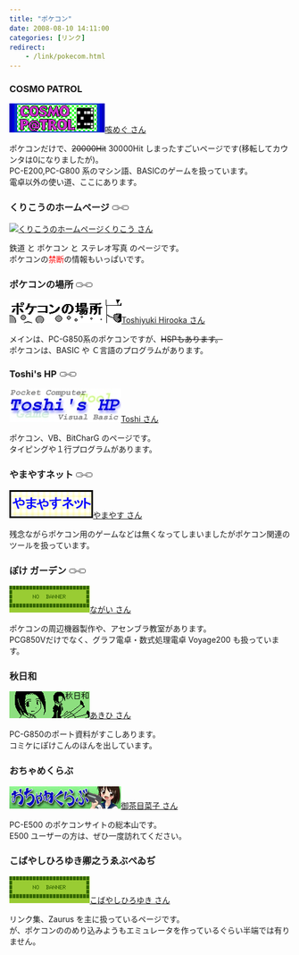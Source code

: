 ```yaml
---
title: "ポケコン"
date: 2008-08-10 14:11:00
categories: [リンク]
redirect:
    - /link/pokecom.html
---
```


<div class="link"><h3>
COSMO PATROL
</h3>
<div>
<a href="http://cosmopatrol.web.fc2.com/"
><img class="banner" src="/images/link-cospat.gif" alt="COSMO PATROL" width="171" height="52"
/><span title="管理人">咳めぐ さん</span
></a>
</div>
  
  <p>
    ポケコンだけで、<del>20000Hit</del> 30000Hit しまったすごいページです(移転してカウンタは0になりましたが)。<br /> PC-E200,PC-G800 系のマシン語、BASICのゲームを扱っています。<br /> 電卓以外の使い道、ここにあります。
  </p>
</div>

<div class="link"><h3>
くりこうのホームページ <img src="/images/sougo.gif" alt="相互リンク" />
</h3>
<div>
<a href="http://www1.plala.or.jp/kurikou/"
><img class="banner" src="http://www1.plala.or.jp/kurikou/bn.gif" alt="くりこうのホームページ" width="200" height="40"
/><span title="管理人">くりこう さん</span
></a>
</div>
  
  <p>
    鉄道 と ポケコン と ステレオ写真 のページです。<br /> ポケコンの<span style="color: red">禁断</span>の情報もいっぱいです。
  </p>
</div>

<div class="link"><h3>
ポケコンの場所 <img src="/images/sougo.gif" alt="相互リンク" />
</h3>
<div>
<a href="http://www.nextftp.com/toshi_home/"
><img class="banner" src="/images/link-pokebasho.gif" alt="ポケコンの場所" width="201" height="42"
/><span title="管理人">Toshiyuki Hirooka さん</span
></a>
</div>
  
  <p>
    メインは、PC-G850系のポケコンですが、<del>HSPもあります。</del><br /> ポケコンは、BASIC や Ｃ言語のプログラムがあります。
  </p>
</div>

<div class="link"><h3>
Toshi's HP <img src="/images/sougo.gif" alt="相互リンク" />
</h3>
<div>
<a href="http://www.r66.7-dj.com/~toshi1/"
><img class="banner" src="/images/link-toshi.jpg" alt="Toshi's HP" width="200" height="60"
/><span title="管理人">Toshi さん</span
></a>
</div>
  
  <p>
    ポケコン、VB、BitCharG のページです。<br /> タイピングや１行プログラムがあります。
  </p>
</div>

<div class="link"><h3>
やまやすネット <img src="/images/sougo.gif" alt="相互リンク" />
</h3>
<div>
<a href="http://yamayasu.org/"
><img class="banner" src="/images/link-yamayasunet.png" alt="やまやすネット" width="150" height="50"
/><span title="管理人">やまやす さん</span
></a>
</div>
  
  <p>
    残念ながらポケコン用のゲームなどは無くなってしまいましたがポケコン関連のツールを扱っています。 <!-- 	PC-G800、G850でのBASICのゲーム・ツールを扱っています。[br /]ゲーム沢山「やまやすコレクション」はおすすめです。 -->
  </p>
</div>

<div class="link"><h3>
ぽけ ガーデン <img src="/images/sougo.gif" alt="相互リンク" />
</h3>
<div>
<a href="http://www.k2.dion.ne.jp/~nagai/"
><img class="banner" src="/images/link-nobanner_pokecom.gif" alt="ぽけ ガーデン" width="144" height="48"
/><span title="管理人">ながい さん</span
></a>
</div>
  
  <p>
    ポケコンの周辺機器製作や、アセンブラ教室があります。<br /> PCG850Vだけでなく、グラフ電卓・数式処理電卓 Voyage200 も扱っています。
  </p>
</div>

<div class="link"><h3>
秋日和
</h3>
<div>
<a href="http://ha9.seikyou.ne.jp/home/akihi/"
><img class="banner" src="/images/link-akihi.gif" alt="秋日和" width="144" height="48"
/><span title="管理人">あきひ さん</span
></a>
</div>
  
  <p>
    PC-G850のポート資料がすこしあります。<br /> コミケにぽけこんのほんを出しています。
  </p>
</div>

<div class="link"><h3>
おちゃめくらぶ
</h3>
<div>
<a href="http://ochameclub.web.fc2.com/"
><img class="banner" src="/images/ochame-banner.jpg" alt="おちゃめくらぶ" width="200" height="40"
/><span title="管理人">御茶目菜子 さん</span
></a>
</div>
  
  <p>
    PC-E500 のポケコンサイトの総本山です。<br /> E500 ユーザーの方は、ぜひ一度訪れてください。
  </p>
</div>

<div class="link"><h3>
こばやしひろゆき卿之うゑぶぺゐぢ
</h3>
<div>
<a href="http://www.teu.ac.jp/ohshe/~yagshi/pocketcom/"
><img class="banner" src="/images/link-nobanner_pokecom.gif" alt="こばやしひろゆき卿之うゑぶぺゐぢ" width="144" height="48"
/><span title="管理人">こばやしひろゆき さん</span
></a>
</div>
  
  <p>
    リンク集、Zaurus を主に扱っているページです。<br /> が、ポケコンののめり込みようもエミュレータを作っているぐらい半端では有りません。
  </p>
</div>
